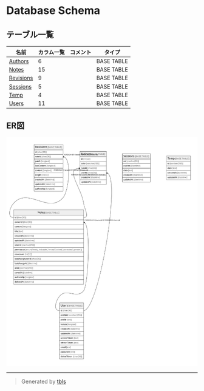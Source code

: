 # Database Schema

## テーブル一覧

| 名前                        | カラム一覧      | コメント     | タイプ        |
| ------------------------- | ---------- | -------- | ---------- |
| [Authors](Authors.md)     | 6          |          | BASE TABLE |
| [Notes](Notes.md)         | 15         |          | BASE TABLE |
| [Revisions](Revisions.md) | 9          |          | BASE TABLE |
| [Sessions](Sessions.md)   | 5          |          | BASE TABLE |
| [Temp](Temp.md)           | 4          |          | BASE TABLE |
| [Users](Users.md)         | 11         |          | BASE TABLE |

## ER図

![er](schema.svg)

---

> Generated by [tbls](https://github.com/k1LoW/tbls)
